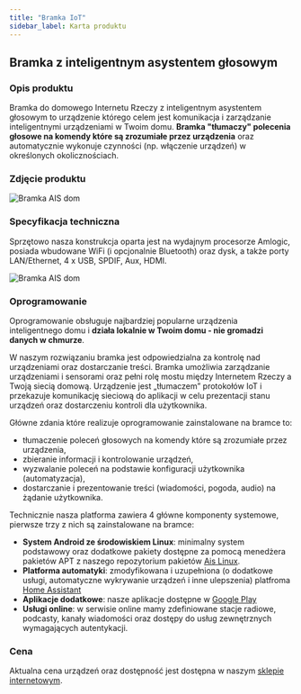 ```yaml
---
title: "Bramka IoT"
sidebar_label: Karta produktu
---
```


## Bramka z inteligentnym asystentem głosowym

### Opis produktu

Bramka do domowego Internetu Rzeczy z inteligentnym asystentem głosowym to urządzenie którego celem jest komunikacja i zarządzanie inteligentnymi urządzeniami w Twoim domu. **Bramka "tłumaczy" polecenia głosowe na komendy które są zrozumiałe przez urządzenia** oraz automatycznie wykonuje czynności (np. włączenie urządzeń) w określonych okolicznościach.

### Zdjęcie produktu

<img
  src='/AIS-docs/img/en/bramka/bramka_full.jpg'
  alt='Bramka AIS dom'
/>

### Specyfikacja techniczna

Sprzętowo nasza konstrukcja oparta jest na wydajnym procesorze Amlogic, posiada wbudowane WiFi (i opcjonalnie Bluetooth) oraz dysk, a także porty LAN/Ethernet, 4 x USB, SPDIF, Aux, HDMI.

<img
  src='/AIS-docs/img/en/bramka/devBramkaSpec.png'
  alt='Bramka AIS dom'
/>

### Oprogramowanie

Oprogramowanie obsługuje najbardziej popularne urządzenia inteligentnego domu i **działa lokalnie w Twoim domu - nie gromadzi danych w chmurze**.

W naszym rozwiązaniu bramka jest odpowiedzialna za kontrolę nad urządzeniami oraz dostarczanie treści.
Bramka umożliwia zarządzanie urządzeniami i sensorami oraz pełni rolę mostu między Internetem Rzeczy a Twoją siecią domową. Urządzenie jest „tłumaczem” protokołów IoT i przekazuje komunikację sieciową do aplikacji w celu prezentacji stanu urządzeń oraz dostarczeniu kontroli dla użytkownika.

Główne zdania które realizuje oprogramowanie zainstalowane na bramce to:

 * tłumaczenie poleceń głosowych na komendy które są zrozumiałe przez urządzenia,
 * zbieranie informacji i kontrolowanie urządzeń,
 * wyzwalanie poleceń na podstawie konfiguracji użytkownika (automatyzacja),
 * dostarczanie i prezentowanie treści (wiadomości, pogoda, audio) na żądanie użytkownika.

Technicznie nasza platforma zawiera 4 główne komponenty systemowe, pierwsze trzy z nich są zainstalowane na bramce:

 * **System Android ze środowiskiem Linux**: minimalny system podstawowy oraz dodatkowe pakiety dostępne za pomocą menedżera pakietów APT z naszego repozytorium pakietów [Ais Linux](https://github.com/sviete/AIS-LINUX-PACKAGES).
 * **Platforma automatyki**: zmodyfikowana i uzupełniona (o dodatkowe usługi, automatyczne wykrywanie urządzeń i inne ulepszenia) platfroma [Home Assistant](https://github.com/sviete/AIS-home-assistant)
 * **Aplikacje dodatkowe**: nasze aplikacje dostępne w [Google Play](https://play.google.com/store/apps/details?id=pl.sviete.dom)
 * **Usługi online**: w serwisie online mamy zdefiniowane stacje radiowe, podcasty, kanały wiadomości oraz dostępy do usług zewnętrznych wymagających autentykacji.


 ### Cena

Aktualna cena urządzeń oraz dostępność jest dostępna w naszym [sklepie internetowym](https://ais-dom.pl/pl/c/AIS-dom/1).
